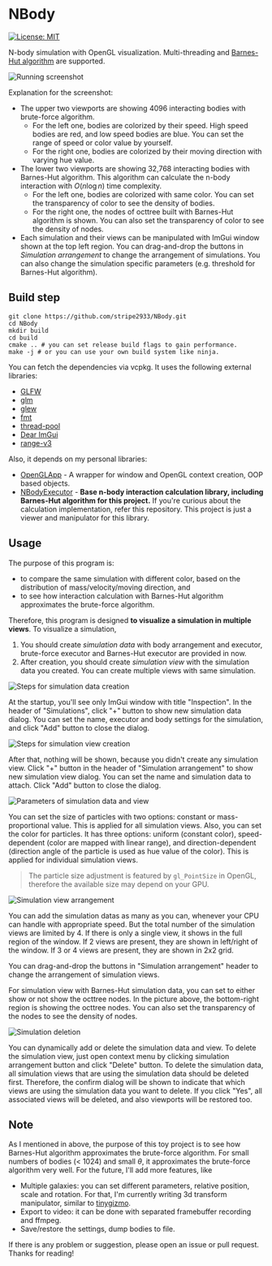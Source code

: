 # NBody

[![License: MIT](https://img.shields.io/badge/License-MIT-yellow.svg)](https://opensource.org/licenses/MIT)

N-body simulation with OpenGL visualization. Multi-threading and [Barnes-Hut algorithm](https://en.wikipedia.org/wiki/Barnes–Hut_simulation) are supported.

![Running screenshot](screenshots/main-screenshot.png)

Explanation for the screenshot:
- The upper two viewports are showing 4096 interacting bodies with brute-force algorithm.
  - For the left one, bodies are colorized by their speed. High speed bodies are red, and low speed bodies are blue. You can set the range of speed or color value by yourself.
  - For the right one, bodies are colorized by their moving direction with varying hue value.
- The lower two viewports are showing 32,768 interacting bodies with Barnes-Hut algorithm. This algorithm can calculate the n-body interaction with $O(n \log n)$ time complexity.
  - For the left one, bodies are colorized with same color. You can set the transparency of color to see the density of bodies.
  - For the right one, the nodes of octtree built with Barnes-Hut algorithm is shown. You can also set the transparency of color to see the density of nodes.
- Each simulation and their views can be manipulated with ImGui window shown at the top left region. You can drag-and-drop the buttons in *Simulation arrangement* to change the arrangement of simulations. You can also change the simulation specific parameters (e.g. threshold for Barnes-Hut algorithm). 

## Build step

```shell
git clone https://github.com/stripe2933/NBody.git
cd NBody
mkdir build
cd build
cmake .. # you can set release build flags to gain performance.
make -j # or you can use your own build system like ninja.
```

You can fetch the dependencies via vcpkg. It uses the following external libraries:
- [GLFW](https://github.com/glfw/glfw)
- [glm](https://github.com/g-truc/glm)
- [glew](https://github.com/nigels-com/glew)
- [fmt](https://github.com/fmtlib/fmt)
- [thread-pool](https://github.com/bshoshany/thread-pool)
- [Dear ImGui](https://github.com/ocornut/imgui)
- [range-v3](https://github.com/ericniebler/range-v3)

Also, it depends on my personal libraries:
- [OpenGLApp](https://github.com/stripe2933/OpenGLApp) - A wrapper for window and OpenGL context creation, OOP based objects.
- [NBodyExecutor](https://github.com/stripe2933/NBodyExecutor) - **Base n-body interaction calculation library, including Barnes-Hut algorithm for this project.** If you're curious about the calculation implementation, refer this repository. This project is just a viewer and manipulator for this library.

## Usage

The purpose of this program is:
- to compare the same simulation with different color, based on the distribution of mass/velocity/moving direction, and
- to see how interaction calculation with Barnes-Hut algorithm approximates the brute-force algorithm.

Therefore, this program is designed **to visualize a simulation in multiple views**. To visualize a simulation,
1. You should create *simulation data* with body arrangement and executor, brute-force executor and Barnes-Hut executor are provided in now.
2. After creation, you should create *simulation view* with the simulation data you created. You can create multiple views with same simulation.

![Steps for simulation data creation](screenshots/simulation-data-creation.png)

At the startup, you'll see only ImGui window with title "Inspection". In the header of "Simulations", click "+" button
to show new simulation data dialog. You can set the name, executor and body settings for the simulation, and click "Add" button to 
close the dialog. 

![Steps for simulation view creation](screenshots/simulation-view-creation.png)

After that, nothing will be shown, because you didn't create any simulation view. Click "+" button in the header of "Simulation arrangement"
to show new simulation view dialog. You can set the name and simulation data to attach. Click "Add" button to close the dialog.

![Parameters of simulation data and view](screenshots/paramter-explanation.png)

You can set the size of particles with two options: constant or mass-proportional value. This is applied for all simulation views.
Also, you can set the color for particles. It has three options: uniform (constant color), speed-dependent (color are mapped with linear range), 
and direction-dependent (direction angle of the particle is used as hue value of the color). This is applied for individual simulation views.

> The particle size adjustment is featured by `gl_PointSize` in OpenGL, therefore the available size may depend on your GPU.

![Simulation view arrangement](screenshots/arrangment-and-limits.png)

You can add the simulation datas as many as you can, whenever your CPU can handle with appropriate speed. But the total number
of the simulation views are limited by 4. If there is only a single view, it shows in the full region of the window. If 2 views
are present, they are shown in left/right of the window. If 3 or 4 views are present, they are shown in 2x2 grid.

You can drag-and-drop the buttons in "Simulation arrangement" header to change the arrangement of simulation views.

For simulation view with Barnes-Hut simulation data, you can set to either show or not show the octtree nodes. In the picture above,
the bottom-right region is showing the octtree nodes. You can also set the transparency of the nodes to see the density of nodes.

![Simulation deletion](screenshots/simulation-deletion.png)

You can dynamically add or delete the simulation data and view. To delete the simulation view, just open context menu by
clicking simulation arrangement button and click "Delete" button. To delete the simulation data, all simulation views
that are using the simulation data should be deleted first. Therefore, the confirm dialog will be shown to indicate that
which views are using the simulation data you want to delete. If you click "Yes", all associated views will be deleted, and
also viewports will be restored too.

## Note

As I mentioned in above, the purpose of this toy project is to see how Barnes-Hut algorithm approximates the brute-force algorithm. For small
numbers of bodies (< 1024) and small $\theta$, it approximates the brute-force algorithm very well. For the future, I'll add more features, like
- Multiple galaxies: you can set different parameters, relative position, scale and rotation. For that, I'm currently writing 3d transform manipulator, similar to [tinygizmo](https://github.com/ddiakopoulos/tinygizmo).
- Export to video: it can be done with separated framebuffer recording and ffmpeg.
- Save/restore the settings, dump bodies to file.

If there is any problem or suggestion, please open an issue or pull request. Thanks for reading!